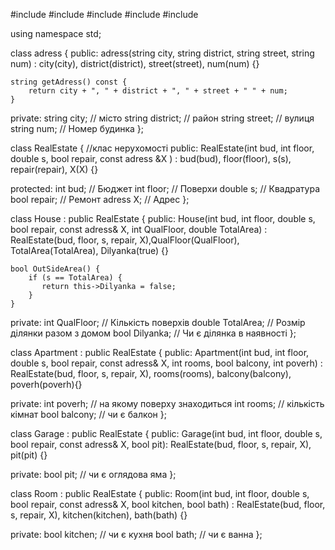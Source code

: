 
#include <iostream>
#include <string>
#include <vector>
#include <random>
#include <ctime>

using namespace std;

class adress {
public:
    adress(string city, string district, string street, string num) : city(city), district(district), street(street), num(num) {}

    string getAdress() const {
        return city + ", " + district + ", " + street + " " + num;
    }

private:
    string city; // місто
    string district; // район
    string street; // вулиця
    string num; // Номер будинка
};

class RealEstate { //клас нерухомості
public:
    RealEstate(int bud, int floor, double s, bool repair, const adress &X ) : bud(bud), floor(floor), s(s), repair(repair), X(X) {}

protected:
    int bud; // Бюджет
    int floor; // Поверхи
    double s; // Квадратура
    bool repair; // Ремонт
    adress X; // Адрес
};

class House : public RealEstate {
public:
    House(int bud, int floor, double s, bool repair, const adress& X, int QualFloor, double TotalArea) : RealEstate(bud, floor, s, repair, X),QualFloor(QualFloor), TotalArea(TotalArea), Dilyanka(true) {}   
      
    bool OutSideArea() {   
        if (s == TotalArea) {
           return this->Dilyanka = false;
        }
    }    

private:
    int QualFloor; // Кількість поверхів
    double TotalArea; // Розмір ділянки разом з домом
    bool Dilyanka; // Чи є ділянка в наявності
};

class Apartment : public RealEstate {
public:
    Apartment(int bud, int floor, double s, bool repair, const adress& X, int rooms, bool balcony, int poverh) : RealEstate(bud, floor, s, repair, X), rooms(rooms), balcony(balcony), poverh(poverh){}
       
private:
    int poverh; // на якому поверху знаходиться
    int rooms;   // кількість кімнат
    bool balcony; // чи є балкон
};

class Garage : public RealEstate {
public:
    Garage(int bud, int floor, double s, bool repair, const adress& X, bool pit): RealEstate(bud, floor, s, repair, X), pit(pit) {}
       
private:
    bool pit;  // чи є оглядова яма
};

class Room : public RealEstate {
public:
    Room(int bud, int floor, double s, bool repair, const adress& X, bool kitchen, bool bath) : RealEstate(bud, floor, s, repair, X), kitchen(kitchen), bath(bath) {}
       
private:
    bool kitchen; // чи є кухня
    bool bath; // чи є ванна
};
